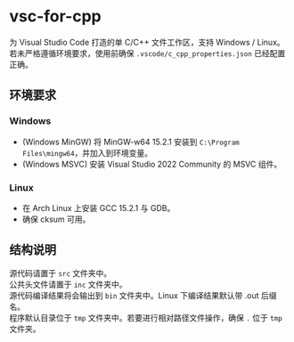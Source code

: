# vsc-for-cpp

为 Visual Studio Code 打造的单 C/C++ 文件工作区，支持 Windows / Linux。  
若未严格遵循环境要求，使用前确保 `.vscode/c_cpp_properties.json` 已经配置正确。  

## 环境要求
### Windows

- (Windows MinGW) 将 MinGW-w64 15.2.1 安装到 `C:\Program Files\mingw64`，并加入到环境变量。
- (Windows MSVC) 安装 Visual Studio 2022 Community 的 MSVC 组件。

### Linux
- 在 Arch Linux 上安装 GCC 15.2.1 与 GDB。
- 确保 cksum 可用。

## 结构说明

源代码请置于 `src` 文件夹中。  
公共头文件请置于 `inc` 文件夹中。  
源代码编译结果将会输出到 `bin` 文件夹中。Linux 下编译结果默认带 .out 后缀名。  
程序默认目录位于 `tmp` 文件夹中。若要进行相对路径文件操作，确保 `.` 位于 `tmp` 文件夹。  